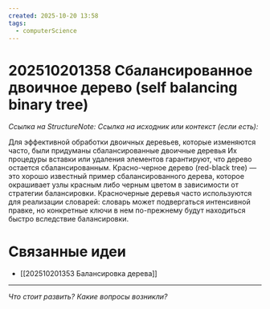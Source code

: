 ```yaml
---
created: 2025-10-20 13:58
tags:
  - computerScience
---
```

# 202510201358 Сбалансированное двоичное дерево (self balancing binary tree)

*Ссылка на StructureNote:*
*Ссылка на исходник или контекст (если есть):* 

Для эффективной обработки двоичных деревьев, которые изменяются часто, были придуманы сбалансированные двоичные деревья Их процедуры вставки или удаления элементов гарантируют, что дерево остается сбалансированным. Красно-черное дерево (red-black tree) — это хорошо известный пример сбалансированного дерева, которое окрашивает узлы красным либо черным цветом в зависимости от стратегии балансировки. Красночерные деревья часто используются для реализации словарей: словарь может подвергаться интенсивной правке, но конкретные ключи в нем по-прежнему будут находиться быстро вследствие балансировки.

# Связанные идеи

- [[202510201353 Балансировка дерева]] 
---

*Что стоит развить? Какие вопросы возникли?*
